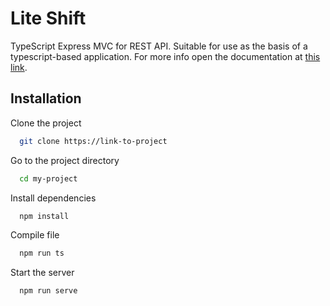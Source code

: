 
# Lite Shift

TypeScript Express MVC for REST API. Suitable for use as the basis of a typescript-based application. For more info open the documentation at [this link](https://lite-shift.layhomedev.site).



## Installation

Clone the project

```bash
  git clone https://link-to-project
```

Go to the project directory

```bash
  cd my-project
```

Install dependencies

```bash
  npm install
```

Compile file

```bash
  npm run ts
```

Start the server

```bash
  npm run serve
```


